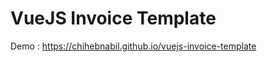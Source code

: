 VueJS Invoice Template
======================

Demo : https://chihebnabil.github.io/vuejs-invoice-template

